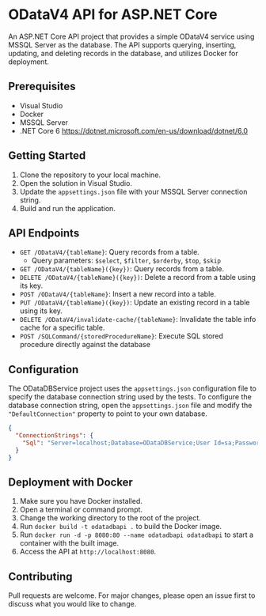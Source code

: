 # ODataV4 API for ASP.NET Core

An ASP.NET Core API project that provides a simple ODataV4 service using MSSQL Server as the database. The API supports querying, inserting, updating, and deleting records in the database, and utilizes Docker for deployment.

## Prerequisites

- Visual Studio
- Docker
- MSSQL Server
- .NET Core 6 https://dotnet.microsoft.com/en-us/download/dotnet/6.0

## Getting Started

1. Clone the repository to your local machine.
2. Open the solution in Visual Studio.
3. Update the `appsettings.json` file with your MSSQL Server connection string.
4. Build and run the application.

## API Endpoints

- `GET /ODataV4/{tableName}`: Query records from a table.
  - Query parameters: `$select`, `$filter`, `$orderby`, `$top`, `$skip`
- `GET /ODataV4/{tableName}({key})`: Query records from a table.
- `DELETE /ODataV4/{tableName}({key})`: Delete a record from a table using its key.
- `POST /ODataV4/{tableName}`: Insert a new record into a table.
- `PUT /ODataV4/{tableName}({key})`: Update an existing record in a table using its key.
- `DELETE /ODataV4/invalidate-cache/{tableName}`: Invalidate the table info cache for a specific table.
- `POST /SQLCommand/{storedProcedureName}`: Execute SQL stored procedure directly against the database

## Configuration

The ODataDBService project uses the `appsettings.json` configuration file to specify the database connection string used by the tests. To configure the database connection string, open the `appsettings.json` file and modify the `"DefaultConnection"` property to point to your own database.

```json
{
  "ConnectionStrings": {
    "Sql": "Server=localhost;Database=ODataDBService;User Id=sa;Password=1234;"
  }
}
```

## Deployment with Docker

1. Make sure you have Docker installed.
2. Open a terminal or command prompt.
3. Change the working directory to the root of the project.
4. Run `docker build -t odatadbapi .` to build the Docker image.
5. Run `docker run -d -p 8080:80 --name odatadbapi odatadbapi` to start a container with the built image.
6. Access the API at `http://localhost:8080`.

## Contributing

Pull requests are welcome. For major changes, please open an issue first to discuss what you would like to change.
